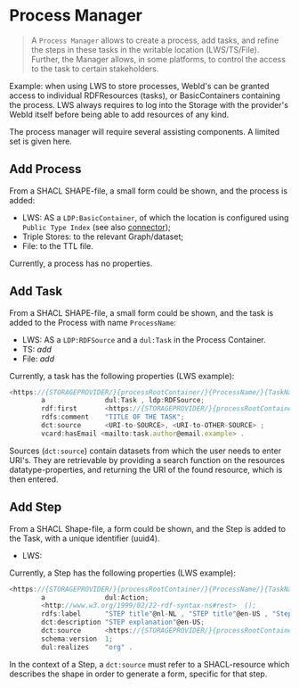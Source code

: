 # Process Manager

> A `Process Manager` allows to create a process, add tasks, and refine the steps in these tasks in the writable location (LWS/TS/File). Further, the Manager allows, in some platforms, to control the access to the task to certain stakeholders.

Example: when using LWS to store processes, WebId's can be granted access to individual RDFResources (tasks), or BasicContainers containing the process. LWS always requires to log into the Storage with the provider's WebId itself before being able to add resources of any kind.

The process manager will require several assisting components. A limited set is given here.

## Add Process

From a SHACL SHAPE-file, a small form could be shown, and the process is added:

- LWS: AS a `LDP:BasicContainer`, of which the location is configured using `Public Type Index` (see also [connector](./process-connector.md));
- Triple Stores: to the relevant Graph/dataset;
- File: to the TTL file.

Currently, a process has no properties.

## Add Task

From a SHACL SHAPE-file, a small form could be shown, and the task is added to the Process with name `ProcessName`:

- LWS: AS a `LDP:RDFSource` and a `dul:Task` in the Process Container.
- TS: *add*
- File: *add*

Currently, a task has the following properties (LWS example):

```js
<https://{STORAGEPROVIDER/}{processRootContainer/}{ProcessName/}{TaskName}>
        a               dul:Task , ldp:RDFSource;
        rdf:first       <https://{STORAGEPROVIDER/}{processRootContainer/}{ProcessName/}{TaskName}#1728977376498>;
        rdfs:comment    "TITLE OF THE TASK";
        dct:source      <URI-to-SOURCE>, <URI-to-OTHER-SOURCE> ;
        vcard:hasEmail <mailto:task.author@email.example> .
```

Sources (`dct:source`) contain datasets from which the user needs to enter URI's. They are retrievable by providing a search function on the resources datatype-properties, and returning the URI of the found resource, which is then entered.

## Add Step

From a SHACL Shape-file, a form could be shown, and the Step is added to the Task, with a unique identifier (uuid4).

- LWS:

Currently, a Step has the following properties (LWS example):

```js
<https://{STORAGEPROVIDER/}{processRootContainer/}{ProcessName/}{TaskName}#1728997997702>
        a               dul:Action;
        <http://www.w3.org/1999/02/22-rdf-syntax-ns#rest>  ();
        rdfs:label      "STEP title"@nl-NL , "STEP title"@en-US , "Step title"@fr-FR;
        dct:description "STEP explanation"@en-US;
        dct:source      <https://{STORAGEPROVIDER/}{processRootContainer/}{ProcessName/}{TaskName}/form_shape_file.ttl>;
        schema:version  1;
        dul:realizes    "org" .
```

In the context of a Step, a `dct:source` must refer to a SHACL-resource which describes the shape in order to generate a form, specific for that step.
